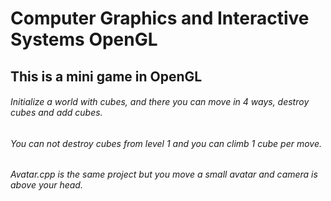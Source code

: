 # Computer Graphics and Interactive Systems OpenGL
## This is a mini game in OpenGL
###### Initialize a world with cubes, and there you can move in 4 ways, destroy cubes and add cubes.
###### You can not destroy cubes from level 1 and you can climb 1 cube per move.
###### Avatar.cpp is the same project but you move a small avatar and camera is above your head.
